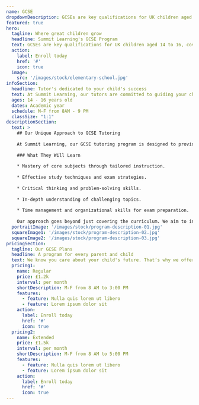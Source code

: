 ```yaml
---
name: GCSE
dropdownDescription: GCSEs are key qualifications for UK children aged 14 to 16, covering a broad range of subjects and essential for future education and career paths.
featured: true
hero:
  tagline: Where great children grow
  headline: Summit Learning's GCSE Program
  text: GCSEs are key qualifications for UK children aged 14 to 16, covering a broad range of subjects and essential for future education and career paths.
  action:
    label: Enroll today
    href: '#'
    icon: true
  image:
    src: '/images/stock/elementary-school.jpg'
infoSection:
  headline: Tutor's dedicated to your child's success
  text: At Summit Learning, our tutors are committed to guiding your child to GCSE success. Through personalized instruction and expert teaching, we provide the support needed to build confidence and achieve academic goals. Trust us to equip your child with the tools and encouragement to excel.
  ages: 14 - 16 years old
  dates: Academic year
  schedule: M-F from 8AM - 9 PM
  classSize: "1:1"
descriptionSection:
  text: >
    ## Our Unique Approach to GCSE Tutoring
    
    At Summit Learning, our GCSE tutoring program is designed to provide personalized support that aligns with each child's individual needs and learning style. We focus on building a solid foundation in key subjects, ensuring students not only understand the material but also develop the critical thinking skills needed to excel in their exams. Our experienced tutors work closely with each student, offering targeted guidance and strategies to boost confidence and academic performance.
    
    ### What They Will Learn
    
    * Mastery of core subjects through tailored instruction.
    
    * Effective study techniques and exam strategies.
    
    * Critical thinking and problem-solving skills.
    
    * In-depth understanding of challenging topics.
    
    * Time management and organizational skills for exam preparation.
    
    Our approach goes beyond just covering the curriculum. We aim to inspire a love for learning and help students develop the skills they need to succeed not just in their GCSEs, but in their future academic pursuits. With our support, students are well-prepared to tackle their exams with confidence and achieve their full potential.
  portraitImage: '/images/stock/program-description-01.jpg'
  squareImage1: '/images/stock/program-description-02.jpg'
  squareImage2: '/images/stock/program-description-03.jpg'
pricingSection:
  tagline: Our GCSE Plans
  headline: A program for every parent and child
  text: We know you care about your child's future. That’s why we offer you the freedom to choose the right program for them.
  pricing1:
    name: Regular
    price: £1.2k
    interval: per month
    shortDescription: M-F from 8 AM to 3:00 PM
    features:
      - feature: Nulla quis lorem ut libero
      - feature: Lorem ipsum dolor sit
    action:
      label: Enroll today
      href: '#'
      icon: true
  pricing2:
    name: Extended
    price: £1.5k
    interval: per month
    shortDescription: M-F from 8 AM to 5:00 PM
    features:
      - feature: Nulla quis lorem ut libero
      - feature: Lorem ipsum dolor sit
    action:
      label: Enroll today
      href: '#'
      icon: true
---
```

